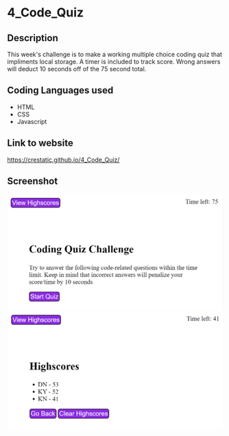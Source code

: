 # 4_Code_Quiz

## Description
This week's challenge is to make a working multiple choice coding quiz that impliments local storage.  A timer is included to track score.  Wrong answers will deduct 10 seconds off of the 75 second total.

## Coding Languages used
* HTML
* CSS
* Javascript

## Link to website
https://crestatic.github.io/4_Code_Quiz/

## Screenshot

<img src="./assets/images/Quiz_start.png">
<img src="./assets/images/Highscore_Screen.png">
